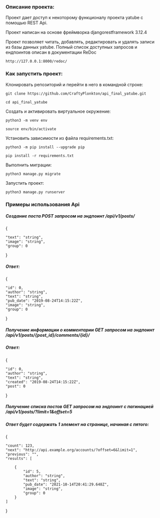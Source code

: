 ### Описание проекта:

Проект дает доступ к некоторому функционалу проекта yatube с помощью REST Api.

Проект написан на основе фреймворка djangorestframework 3.12.4

Проект позволяет читать, добавлять, редактировать и удалять записи из базы данных yatube.
Полный список доступных запросов и ендпоинтов описан в документации ReDoc
```
http://127.0.0.1:8000/redoc/
```
### Как запустить проект:

Клонировать репозиторий и перейти в него в командной строке:

```
git clone https://github.com/CraftyPlonkton/api_final_yatube.git
```

```
cd api_final_yatube
```

Cоздать и активировать виртуальное окружение:

```
python3 -m venv env
```

```
source env/bin/activate
```

Установить зависимости из файла requirements.txt:

```
python3 -m pip install --upgrade pip
```

```
pip install -r requirements.txt
```

Выполнить миграции:

```
python3 manage.py migrate
```

Запустить проект:

```
python3 manage.py runserver
```

### Примеры использования Api

##### Создание поста POST запросом на эндпоинт /api/v1/posts/
{

    "text": "string",
    "image": "string",
    "group": 0

}
##### Ответ:
{

    "id": 0,
    "author": "string",
    "text": "string",
    "pub_date": "2019-08-24T14:15:22Z",
    "image": "string",
    "group": 0

}

##### Получение информации о комментарии GET запросом на эндпоинт /api/v1/posts/{post_id}/comments/{id}/
##### Ответ:
{

    "id": 0,
    "author": "string",
    "text": "string",
    "created": "2019-08-24T14:15:22Z",
    "post": 0

}
##### Получение списка постов GET запросом на эндпоинт с пагинацией /api/v1/posts/?limit=1&offset=5
##### Ответ будет содержать 1 элемент на странице, начиная с пятого:
{

    "count": 123,
    "next": "http://api.example.org/accounts/?offset=6&limit=1",
    "previous": "",
    "results": [

        {
            "id": 5,
            "author": "string",
            "text": "string",
            "pub_date": "2021-10-14T20:41:29.648Z",
            "image": "string",
            "group": 0
        }
    ]

}
